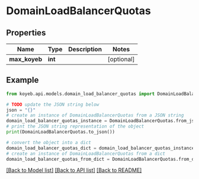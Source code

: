 # DomainLoadBalancerQuotas


## Properties

Name | Type | Description | Notes
------------ | ------------- | ------------- | -------------
**max_koyeb** | **int** |  | [optional] 

## Example

```python
from koyeb.api.models.domain_load_balancer_quotas import DomainLoadBalancerQuotas

# TODO update the JSON string below
json = "{}"
# create an instance of DomainLoadBalancerQuotas from a JSON string
domain_load_balancer_quotas_instance = DomainLoadBalancerQuotas.from_json(json)
# print the JSON string representation of the object
print(DomainLoadBalancerQuotas.to_json())

# convert the object into a dict
domain_load_balancer_quotas_dict = domain_load_balancer_quotas_instance.to_dict()
# create an instance of DomainLoadBalancerQuotas from a dict
domain_load_balancer_quotas_from_dict = DomainLoadBalancerQuotas.from_dict(domain_load_balancer_quotas_dict)
```
[[Back to Model list]](../README.md#documentation-for-models) [[Back to API list]](../README.md#documentation-for-api-endpoints) [[Back to README]](../README.md)


